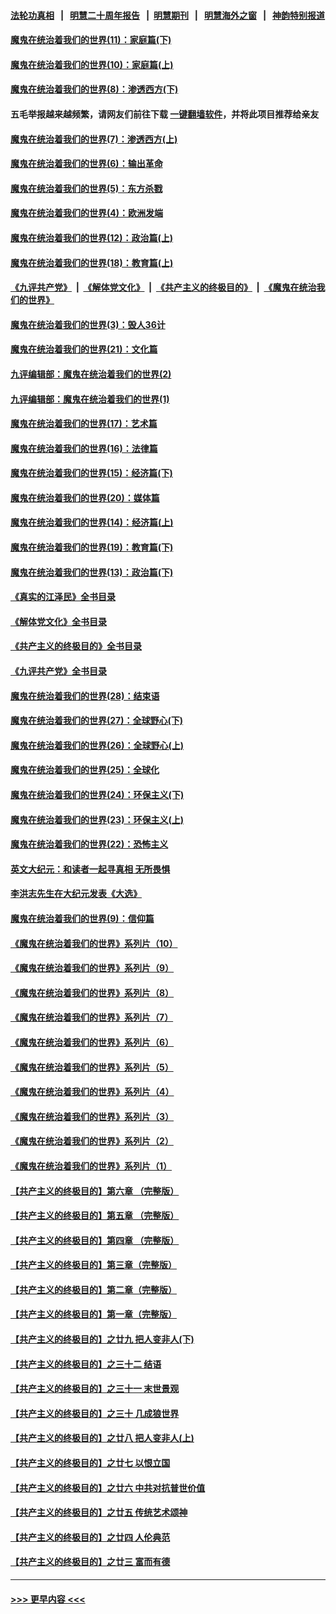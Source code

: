#### [法轮功真相](https://github.com/gfw-breaker/truth/blob/master/README.md?t=0) &nbsp;&nbsp;|&nbsp;&nbsp; [明慧二十周年报告](https://github.com/gfw-breaker/mh-reports/blob/master/README.md?t=0) &nbsp;&nbsp;|&nbsp;&nbsp;[明慧期刊](https://github.com/gfw-breaker/mh-qikan) &nbsp;&nbsp;|&nbsp;&nbsp; [明慧海外之窗](https://github.com/gfw-breaker/mh-news/blob/master/README.md?t=0) &nbsp;&nbsp;|&nbsp;&nbsp; [神韵特别报道](https://github.com/gfw-breaker/mh-news/blob/master/shenyun.md?t=0)
#### [魔鬼在统治着我们的世界(11)：家庭篇(下)](../pages/nsc422/n10440961.md?t=11280050) 
#### [魔鬼在统治着我们的世界(10)：家庭篇(上)](../pages/nsc422/n10435448.md?t=11280050) 
#### [魔鬼在统治着我们的世界(8)：渗透西方(下)](../pages/nsc422/n10429603.md?t=11280050) 
#### 五毛举报越来越频繁，请网友们前往下载 [一键翻墙软件](https://github.com/gfw-breaker/ssr-accounts)，并将此项目推荐给亲友
#### [魔鬼在统治着我们的世界(7)：渗透西方(上)](../pages/nsc422/n10426013.md?t=11280050) 
#### [魔鬼在统治着我们的世界(6)：输出革命](../pages/nsc422/n10421536.md?t=11280050) 
#### [魔鬼在统治着我们的世界(5)：东方杀戮](../pages/nsc422/n10417707.md?t=11280050) 
#### [魔鬼在统治着我们的世界(4)：欧洲发端](../pages/nsc422/n10414890.md?t=11280050) 
#### [魔鬼在统治着我们的世界(12)：政治篇(上)](../pages/nsc422/n10444576.md?t=11280050) 
#### [魔鬼在统治着我们的世界(18)：教育篇(上)](../pages/nsc422/n10526970.md?t=11280050) 
#### [《九评共产党》](https://github.com/begood0513/9ping.md/blob/master/README.md) &nbsp;|&nbsp; [《解体党文化》](../../../../jtdwh.md/blob/master/README.md)  &nbsp;|&nbsp; [《共产主义的终极目的》](../../../../gczydzjmd.md/blob/master/README.md) &nbsp;|&nbsp; [《魔鬼在统治我们的世界》](../../../../mgztzwmdsj.md/blob/master/README.md) 
#### [魔鬼在统治着我们的世界(3)：毁人36计](../pages/nsc422/n10411583.md?t=11280050) 
#### [魔鬼在统治着我们的世界(21)：文化篇](../pages/nsc422/n10597706.md?t=11280050) 
#### [九评编辑部：魔鬼在统治着我们的世界(2)](../pages/nsc422/n10410036.md?t=11280050) 
#### [九评编辑部：魔鬼在统治着我们的世界(1)](../pages/nsc422/n10406825.md?t=11280050) 
#### [魔鬼在统治着我们的世界(17)：艺术篇](../pages/nsc422/n10499093.md?t=11280050) 
#### [魔鬼在统治着我们的世界(16)：法律篇](../pages/nsc422/n10485969.md?t=11280050) 
#### [魔鬼在统治着我们的世界(15)：经济篇(下)](../pages/nsc422/n10469975.md?t=11280050) 
#### [魔鬼在统治着我们的世界(20)：媒体篇](../pages/nsc422/n10586579.md?t=11280050) 
#### [魔鬼在统治着我们的世界(14)：经济篇(上)](../pages/nsc422/n10457370.md?t=11280050) 
#### [魔鬼在统治着我们的世界(19)：教育篇(下)](../pages/nsc422/n10564808.md?t=11280050) 
#### [魔鬼在统治着我们的世界(13)：政治篇(下)](../pages/nsc422/n10448270.md?t=11280050) 
#### [《真实的江泽民》全书目录](../pages/nsc422/n13721399.md?t=11280050) 
#### [《解体党文化》全书目录](../pages/nsc422/n13721157.md?t=11280050) 
#### [《共产主义的终极目的》全书目录](../pages/nsc422/n13721048.md?t=11280050) 
#### [《九评共产党》全书目录](../pages/nsc422/n13708085.md?t=11280050) 
#### [魔鬼在统治着我们的世界(28)：结束语](../pages/nsc422/n10936246.md?t=11280050) 
#### [魔鬼在统治着我们的世界(27)：全球野心(下)](../pages/nsc422/n10928319.md?t=11280050) 
#### [魔鬼在统治着我们的世界(26)：全球野心(上)](../pages/nsc422/n10900318.md?t=11280050) 
#### [魔鬼在统治着我们的世界(25)：全球化](../pages/nsc422/n10788205.md?t=11280050) 
#### [魔鬼在统治着我们的世界(24)：环保主义(下)](../pages/nsc422/n10695307.md?t=11280050) 
#### [魔鬼在统治着我们的世界(23)：环保主义(上)](../pages/nsc422/n10688613.md?t=11280050) 
#### [魔鬼在统治着我们的世界(22)：恐怖主义](../pages/nsc422/n10614727.md?t=11280050) 
#### [英文大纪元：和读者一起寻真相 无所畏惧](../pages/nsc422/n12542027.md?t=11280050) 
#### [李洪志先生在大纪元发表《大选》](../pages/nsc422/n12534746.md?t=11280050) 
#### [魔鬼在统治着我们的世界(9)：信仰篇](../pages/nsc422/n10432159.md?t=11280050) 
#### [《魔鬼在统治着我们的世界》系列片（10）](../pages/nsc422/n12292670.md?t=11280050) 
#### [《魔鬼在统治着我们的世界》系列片（9）](../pages/nsc422/n12290859.md?t=11280050) 
#### [《魔鬼在统治着我们的世界》系列片（8）](../pages/nsc422/n12287445.md?t=11280050) 
#### [《魔鬼在统治着我们的世界》系列片（7）](../pages/nsc422/n12283425.md?t=11280050) 
#### [《魔鬼在统治着我们的世界》系列片（6）](../pages/nsc422/n12282314.md?t=11280050) 
#### [《魔鬼在统治着我们的世界》系列片（5）](../pages/nsc422/n12281419.md?t=11280050) 
#### [《魔鬼在统治着我们的世界》系列片（4）](../pages/nsc422/n12274024.md?t=11280050) 
#### [《魔鬼在统治着我们的世界》系列片（3）](../pages/nsc422/n12271322.md?t=11280050) 
#### [《魔鬼在统治着我们的世界》系列片（2）](../pages/nsc422/n12269049.md?t=11280050) 
#### [《魔鬼在统治着我们的世界》系列片（1）](../pages/nsc422/n12267575.md?t=11280050) 
#### [【共产主义的终极目的】第六章 （完整版）](../pages/nsc422/n11428913.md?t=11280050) 
#### [【共产主义的终极目的】第五章 （完整版）](../pages/nsc422/n11428912.md?t=11280050) 
#### [【共产主义的终极目的】第四章 （完整版）](../pages/nsc422/n11428907.md?t=11280050) 
#### [【共产主义的终极目的】第三章（完整版）](../pages/nsc422/n11428848.md?t=11280050) 
#### [【共产主义的终极目的】第二章（完整版）](../pages/nsc422/n11428831.md?t=11280050) 
#### [【共产主义的终极目的】第一章（完整版）](../pages/nsc422/n11417651.md?t=11280050) 
#### [【共产主义的终极目的】之廿九 把人变非人(下)](../pages/nsc422/n11344140.md?t=11280050) 
#### [【共产主义的终极目的】之三十二 结语](../pages/nsc422/n11360535.md?t=11280050) 
#### [【共产主义的终极目的】之三十一 末世景观](../pages/nsc422/n11351129.md?t=11280050) 
#### [【共产主义的终极目的】之三十 几成狼世界](../pages/nsc422/n11348280.md?t=11280050) 
#### [【共产主义的终极目的】之廿八 把人变非人(上)](../pages/nsc422/n11340492.md?t=11280050) 
#### [【共产主义的终极目的】之廿七 以恨立国](../pages/nsc422/n11336944.md?t=11280050) 
#### [【共产主义的终极目的】之廿六 中共对抗普世价值](../pages/nsc422/n11324785.md?t=11280050) 
#### [【共产主义的终极目的】之廿五 传统艺术颂神](../pages/nsc422/n11296396.md?t=11280050) 
#### [【共产主义的终极目的】之廿四 人伦典范](../pages/nsc422/n11296397.md?t=11280050) 
#### [【共产主义的终极目的】之廿三 富而有德](../pages/nsc422/n11283598.md?t=11280050) 

----
#### [ >>> 更早内容 <<< ](../indexes/nsc422-earlier.md)
